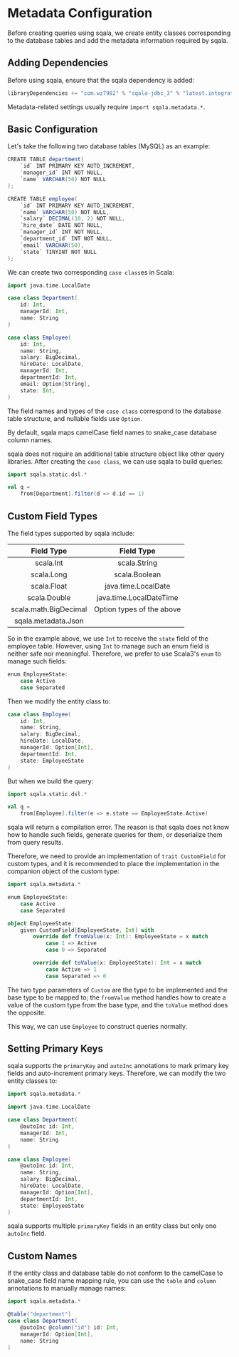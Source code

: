 # Metadata Configuration

Before creating queries using sqala, we create entity classes corresponding to the database tables and add the metadata information required by sqala.

## Adding Dependencies

Before using sqala, ensure that the sqala dependency is added:

```scala
libraryDependencies += "com.wz7982" % "sqala-jdbc_3" % "latest.integration"
```

Metadata-related settings usually require `import sqala.metadata.*`.

## Basic Configuration

Let's take the following two database tables (MySQL) as an example:

```scala
CREATE TABLE department(
    `id` INT PRIMARY KEY AUTO_INCREMENT,
    `manager_id` INT NOT NULL,
    `name` VARCHAR(50) NOT NULL
);

CREATE TABLE employee(
    `id` INT PRIMARY KEY AUTO_INCREMENT,
    `name` VARCHAR(50) NOT NULL,
    `salary` DECIMAL(10, 2) NOT NULL,
    `hire_date` DATE NOT NULL,
    `manager_id` INT NOT NULL,
    `department_id` INT NOT NULL,
    `email` VARCHAR(50),
    `state` TINYINT NOT NULL
);
```

We can create two corresponding `case class`es in Scala:

```scala
import java.time.LocalDate

case class Department(
    id: Int,
    managerId: Int,
    name: String
)

case class Employee(
    id: Int,
    name: String,
    salary: BigDecimal,
    hireDate: LocalDate,
    managerId: Int,
    departmentId: Int,
    email: Option[String],
    state: Int,
)
```

The field names and types of the `case class` correspond to the database table structure, and nullable fields use `Option`.

By default, sqala maps camelCase field names to snake_case database column names.

sqala does not require an additional table structure object like other query libraries. After creating the `case class`, we can use sqala to build queries:

```scala
import sqala.static.dsl.*

val q =
    from[Department].filter(d => d.id == 1)
```

## Custom Field Types

The field types supported by sqala include:

| Field Type                | Field Type               |
|:-------------------------:|:-------------------------:|
| scala.Int                 | scala.String             |
| scala.Long                | scala.Boolean            |
| scala.Float               | java.time.LocalDate      |
| scala.Double              | java.time.LocalDateTime  |
| scala.math.BigDecimal     | Option types of the above |
| sqala.metadata.Json       |                          |

So in the example above, we use `Int` to receive the `state` field of the employee table. However, using `Int` to manage such an enum field is neither safe nor meaningful. Therefore, we prefer to use Scala3's `enum` to manage such fields:

```scala
enum EmployeeState:
    case Active
    case Separated
```

Then we modify the entity class to:

```scala
case class Employee(
    id: Int,
    name: String,
    salary: BigDecimal,
    hireDate: LocalDate,
    managerId: Option[Int],
    departmentId: Int,
    state: EmployeeState
)
```

But when we build the query:

```scala
import sqala.static.dsl.*

val q =
    from[Employee].filter(e => e.state == EmployeeState.Active)
```

sqala will return a compilation error. The reason is that sqala does not know how to handle such fields, generate queries for them, or deserialize them from query results.

Therefore, we need to provide an implementation of `trait CustomField` for custom types, and it is recommended to place the implementation in the companion object of the custom type:

```scala
import sqala.metadata.*

enum EmployeeState:
    case Active
    case Separated

object EmployeeState:
    given CustomField[EmployeeState, Int] with
        override def fromValue(x: Int): EmployeeState = x match
            case 1 => Active
            case 0 => Separated

        override def toValue(x: EmployeeState): Int = x match
            case Active => 1
            case Separated => 0
```

The two type parameters of `Custom` are the type to be implemented and the base type to be mapped to; the `fromValue` method handles how to create a value of the custom type from the base type, and the `toValue` method does the opposite.

This way, we can use `Employee` to construct queries normally.

## Setting Primary Keys

sqala supports the `primaryKey` and `autoInc` annotations to mark primary key fields and auto-increment primary keys. Therefore, we can modify the two entity classes to:

```scala
import sqala.metadata.*

import java.time.LocalDate

case class Department(
    @autoInc id: Int,
    managerId: Int,
    name: String
)

case class Employee(
    @autoInc id: Int,
    name: String,
    salary: BigDecimal,
    hireDate: LocalDate,
    managerId: Option[Int],
    departmentId: Int,
    state: EmployeeState
)
```

sqala supports multiple `primaryKey` fields in an entity class but only one `autoInc` field.

## Custom Names

If the entity class and database table do not conform to the camelCase to snake_case field name mapping rule, you can use the `table` and `column` annotations to manually manage names:

```scala
import sqala.metadata.*

@table("department")
case class Department(
    @autoInc @column("id") id: Int,
    managerId: Option[Int],
    name: String
)
```